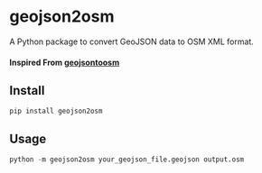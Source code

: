# geojson2osm

A Python package to convert GeoJSON data to OSM XML format.

#### Inspired From [geojsontoosm](https://github.com/tyrasd/geojsontoosm)

## Install 

```
pip install geojson2osm
```

## Usage

```python
python -m geojson2osm your_geojson_file.geojson output.osm
```

